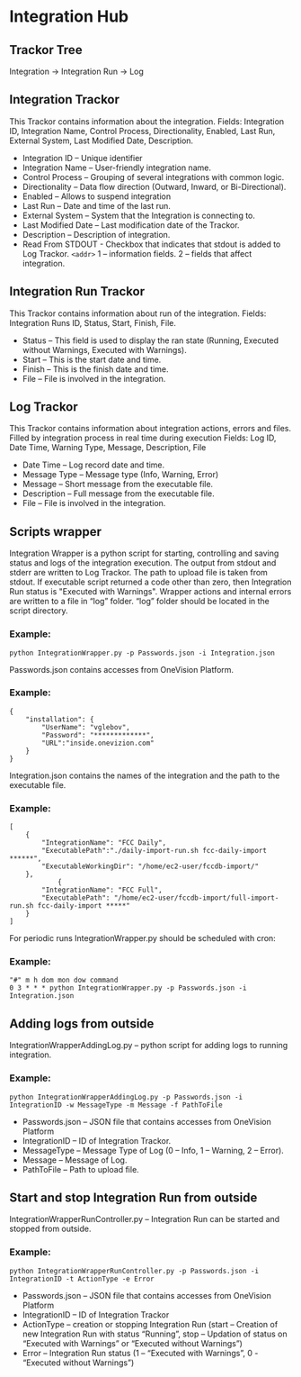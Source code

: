 # Integration Hub
## Trackor Tree
Integration -> Integration Run -> Log
 
## Integration Trackor
This Trackor contains information about the integration.
Fields: Integration ID, Integration Name, Control Process, Directionality, Enabled, Last Run, External System, Last Modified Date, Description.
* Integration ID – Unique identifier
* Integration Name – User-friendly integration name.
* Control Process – Grouping of several integrations with common logic.
* Directionality – Data flow direction (Outward, Inward, or Bi-Directional).
* Enabled – Allows to suspend integration
* Last Run – Date and time of the last run.
* External System – System that the Integration is connecting to.
* Last Modified Date – Last modification date of the Trackor.
* Description – Description of integration.
* Read From STDOUT - Checkbox that indicates that stdout is added to Log Trackor.
`<addr>`
1 – information fields.
2 – fields that affect integration.

## Integration Run Trackor
This Trackor contains information about run of the integration.
Fields: Integration Runs ID, Status, Start, Finish, File. 
* Status – This field is used to display the ran state (Running, Executed without Warnings, Executed with Warnings).
* Start – This is the start date and time.
* Finish – This is the finish date and time.
* File – File is involved in the integration.


## Log Trackor
This Trackor contains information about integration actions, errors and files. Filled by integration process in real time during execution
Fields: Log ID, Date Time, Warning Type, Message, Description, File 
* Date Time – Log record date and time.
* Message Type – Message type (Info, Warning, Error)
* Message – Short message from the executable file.
* Description – Full message from the executable file.
* File – File is involved in the integration.

## Scripts wrapper
Integration Wrapper is a python script for starting, controlling and saving status and logs of the integration execution. 
The output from stdout and stderr are written to Log Trackor. The path to upload file is taken from stdout. If executable script returned a code other than zero, then Integration Run status is "Executed with Warnings".
Wrapper actions and internal errors are written to a file in “log” folder. “log” folder should be located in the script directory.

### Example:
    python IntegrationWrapper.py -p Passwords.json -i Integration.json
Passwords.json contains accesses from OneVision Platform.
### Example:
    {
	    "installation": {
		    "UserName": "vglebov",
		    "Password": "*************",
		    "URL":"inside.onevizion.com"
	    }
    }

Integration.json contains the names of the integration and the path to the executable file.
### Example:
    [
	    {
		    "IntegrationName": "FCC Daily",
		    "ExecutablePath":"./daily-import-run.sh fcc-daily-import ******",
		    "ExecutableWorkingDir": "/home/ec2-user/fccdb-import/"
	    },
        	    {
		    "IntegrationName": "FCC Full",
		    "ExecutablePath": "/home/ec2-user/fccdb-import/full-import-run.sh fcc-daily-import *****"
	    }
    ]

For periodic runs IntegrationWrapper.py should be scheduled with cron:

### Example:
    "#" m h dom mon dow command
    0 3 * * * python IntegrationWrapper.py -p Passwords.json -i Integration.json

## Adding logs from outside
IntegrationWrapperAddingLog.py – python script for adding logs to running integration.
### Example:
    python IntegrationWrapperAddingLog.py -p Passwords.json -i IntegrationID -w MessageType -m Message -f PathToFile
* Passwords.json – JSON file that contains accesses from OneVision Platform
* IntegrationID – ID of Integration Trackor.
* MessageType – Message Type of Log (0 – Info, 1 – Warning, 2 – Error).
* Message – Message of Log.
* PathToFile – Path to upload file.

## Start and stop Integration Run from outside 
IntegrationWrapperRunController.py – Integration Run can be started and stopped from outside.
### Example:
    python IntegrationWrapperRunController.py -p Passwords.json -i IntegrationID -t ActionType -e Error
* Passwords.json – JSON file that contains accesses from OneVision Platform
* IntegrationID – ID of Integration Trackor
* ActionType –  creation or stopping Integration Run (start – Creation of new Integration Run with status “Running”, stop – Updation of status on “Executed with Warnings” or “Executed without Warnings”)
* Error – Integration Run status (1 – “Executed with Warnings”, 0 - “Executed without Warnings”)
